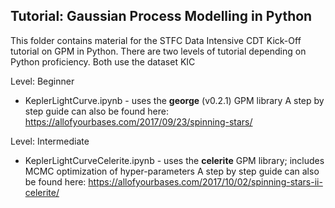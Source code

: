 
Tutorial: Gaussian Process Modelling in Python
---

This folder contains material for the STFC Data Intensive CDT Kick-Off tutorial on GPM in Python. There are two levels of tutorial depending on Python proficiency. Both use the dataset KIC

Level: Beginner
- KeplerLightCurve.ipynb - uses the **george** (v0.2.1) GPM library
A step by step guide can also be found here: https://allofyourbases.com/2017/09/23/spinning-stars/

Level: Intermediate
- KeplerLightCurveCelerite.ipynb - uses the **celerite** GPM library; includes MCMC optimization of hyper-parameters
A step by step guide can also be found here: https://allofyourbases.com/2017/10/02/spinning-stars-ii-celerite/
